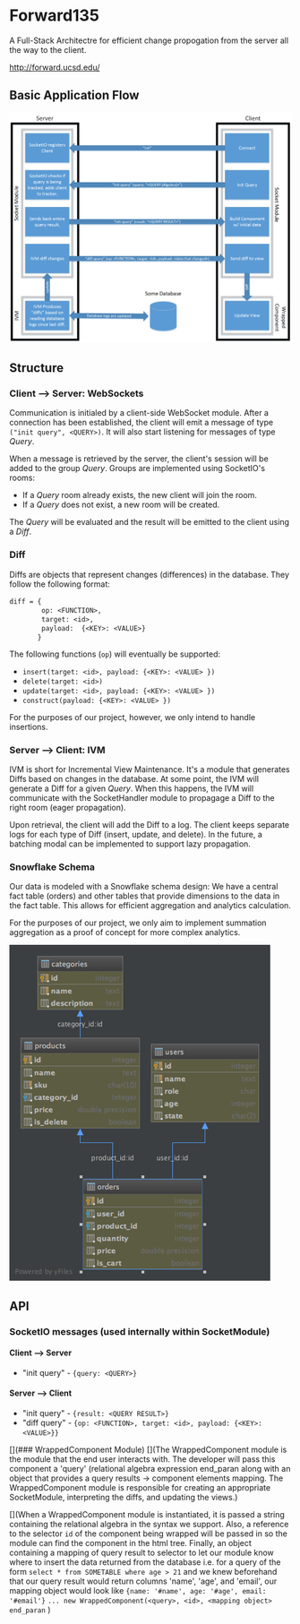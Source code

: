 # Forward135
A Full-Stack Architectre for efficient change propogation from the server all the way to the client. 

http://forward.ucsd.edu/

## Basic Application Flow
![Socket Flow](https://github.com/bfalk8/forward135/raw/master/docs/images/webSocketFlow.png "Socket Flow Image")

## Structure
### Client --> Server: WebSockets

Communication is initialed by a client-side WebSocket module. After a connection has been established, the client will emit a message of type `("init query", <QUERY>)`. It will also start listening for messages of type *Query*.

When a message is retrieved by the server, the client's session will be added to the group *Query*. Groups are implemented using SocketIO's rooms: 

- If a *Query* room already exists, the new client will join the room. 
- If a *Query* does not exist, a new room will be created.

The *Query* will be evaluated and the result will be emitted to the client using a *Diff*.

### Diff
Diffs are objects that represent changes (differences) in the database. They follow the following format: 
```
diff = {
        op: <FUNCTION>,
        target: <id>,
        payload:  {<KEY>: <VALUE>}
       }
```
The following functions (`op`) will eventually be supported:
- `insert(target: <id>, payload: {<KEY>: <VALUE> })`
- `delete(target: <id>)`
- `update(target: <id>, payload: {<KEY>: <VALUE> })`
- `construct(payload: {<KEY>: <VALUE> })`

For the purposes of our project, however, we only intend to handle insertions.

### Server --> Client: IVM
IVM is short for Incremental View Maintenance. It's a module that generates Diffs based on changes in the database. At some point, the IVM will generate a Diff for a given *Query*. When this happens, the IVM will communicate with the SocketHandler module to propagage a Diff to the right room (eager propagation).

Upon retrieval, the client will add the Diff to a log. The client keeps separate logs for each type of Diff (insert, update, and delete). In the future, a batching modal can be implemented to support lazy propagation.

### Snowflake Schema
Our data is modeled with a Snowflake schema design: We have a central fact table (orders) and other tables that provide dimensions to the data in the fact table. This allows for efficient aggregation and analytics calculation. 

For the purposes of our project, we only aim to implement summation aggregation as a proof of concept for more complex analytics. 

![Snowflake Schema](https://github.com/bfalk8/forward135/blob/master/docs/images/snowflakeDB1.png "Snowflake Schema")

## API
### SocketIO messages (used internally within SocketModule)
#### Client --> Server
* "init query" - `{query: <QUERY>}`

#### Server --> Client
* "init query" - `{result: <QUERY RESULT>}`
* "diff query" - `{op: <FUNCTION>, target: <id>, payload: {<KEY>: <VALUE>}}`

[](### WrappedComponent Module)
[](The WrappedComponent module is the module that the end user interacts with. The developer will pass this component a 'query' (relational algebra expression end_paran along with an object that provides a query results -> component elements mapping. The WrappedComponent module is responsible for creating an appropriate SocketModule, interpreting the diffs, and updating the views.)

[](When a WrappedComponent module is instantiated, it is passed a string containing the relational algebra in the syntax we support. Also, a reference to the selector `id` of the component being wrapped will be passed in so the module can find the component in the html tree. Finally, an object containing a mapping of query result to selector to let our module know where to insert the data returned from the database i.e. for a query of the form `select * from SOMETABLE where age > 21` and we knew beforehand that our query result would return columns 'name', 'age', and 'email', our mapping object would look like `{name: '#name', age: '#age', email: '#email'}` `... new WrappedComponent(<query>, <id>, <mapping object> end_paran` )
